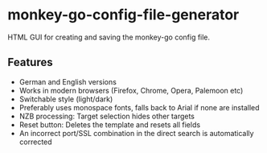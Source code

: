 # monkey-go-config-file-generator

HTML GUI for creating and saving the monkey-go config file.

## Features
<ul>
<li>German and English versions</li>
<li>Works in modern browsers (Firefox, Chrome, Opera, Palemoon etc)</li>
<li>Switchable style (light/dark)</li>
<li>Preferably uses monospace fonts, falls back to Arial if none are installed</li>
<li>NZB processing: Target selection hides other targets</li>
<li>Reset button: Deletes the template and resets all fields</li>
<li>An incorrect port/SSL combination in the direct search is automatically corrected</li>
</ul>
